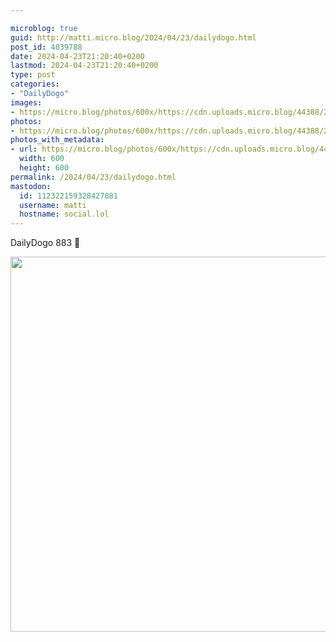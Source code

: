 ```yaml
---

microblog: true
guid: http://matti.micro.blog/2024/04/23/dailydogo.html
post_id: 4039788
date: 2024-04-23T21:20:40+0200
lastmod: 2024-04-23T21:20:40+0200
type: post
categories:
- "DailyDogo"
images:
- https://micro.blog/photos/600x/https://cdn.uploads.micro.blog/44388/2024/8bc4f8ee2c0b4c7eb0d12c7a7f4adf8e.jpg
photos:
- https://micro.blog/photos/600x/https://cdn.uploads.micro.blog/44388/2024/8bc4f8ee2c0b4c7eb0d12c7a7f4adf8e.jpg
photos_with_metadata:
- url: https://micro.blog/photos/600x/https://cdn.uploads.micro.blog/44388/2024/8bc4f8ee2c0b4c7eb0d12c7a7f4adf8e.jpg
  width: 600
  height: 600
permalink: /2024/04/23/dailydogo.html
mastodon:
  id: 112322159328427881
  username: matti
  hostname: social.lol
---
```

DailyDogo 883 🐶

<img src="/media/uploads/2024/8bc4f8ee2c0b4c7eb0d12c7a7f4adf8e.jpg" width="600" height="600" alt="" />
